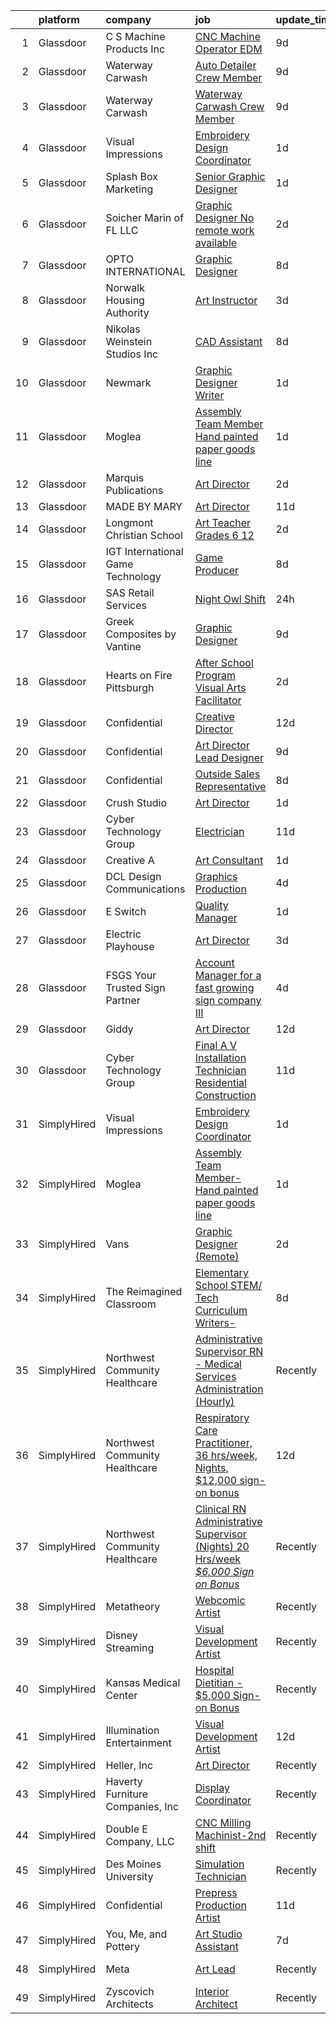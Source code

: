 

|    | platform    | company                           | job                                                                                                                                                                                                                                                                                                                                                                                                                                                                                                                                                                                                                                                                                                                                                                                                                                                                                                                                                                             | update_time   | location              |
|---:|:------------|:----------------------------------|:--------------------------------------------------------------------------------------------------------------------------------------------------------------------------------------------------------------------------------------------------------------------------------------------------------------------------------------------------------------------------------------------------------------------------------------------------------------------------------------------------------------------------------------------------------------------------------------------------------------------------------------------------------------------------------------------------------------------------------------------------------------------------------------------------------------------------------------------------------------------------------------------------------------------------------------------------------------------------------|:--------------|:----------------------|
|  1 | Glassdoor   | C   S Machine Products Inc        | [CNC Machine Operator  EDM ](https://www.glassdoor.com/partner/jobListing.htm?pos=123&ao=1110586&s=58&guid=000001832b58be10a48e502925b47aa9&src=GD_JOB_AD&t=SR&vt=w&ea=1&cs=1_b27df7e3&cb=1662879580107&jobListingId=1008110192645&cpc=EE7F0D06914A6BE7&jrtk=3-0-1gcllhfhhklu9801-1gcllhfi0har4800-1d97fb5aa55e5cd1--6NYlbfkN0AYQCUbatXbiz87QBb4IeQxt0ZfzY1fLxbG4pXNvbm8uPd2KAdcRwLMtQDQdlHjnOWSGkfpfgo7eHK5TgnnKBDsqiZMAqRjOjLQvDofeIeoD3py2vmx12j6b78OKILTWp3RF4j7vweXnk350_W5zjIjveNnylZjvm1tFbhsERImPVM7qqoynqMafHSTPxxumt7jddj_7Ueta5ylcEpcf3MpNJ5EHhj8SkYPaMljkC_iAg2ML-cJhb7vb2VnW4i6rSzyecUH9eJA0FoBIS2NI-JwuKpyrK2iDP4umd0LXd-UzTbmEZyKadV2LHJQ9PgLEtpvr_jHJBc5C6XlRHFoo5qWe732Odhu8TSrY6IihRz8_VL3QIgbD5qGH2d-29QlarHW4UAIHaELUq0967mKkBLy4CCKFXW_QWfEKniIxOtlK80k0ERxBNwOfPtqeUuMmhs1PDWtol7o9wIqH-poWgKIRJCIQNn3ydKHKkju9aMm6oHzTyO3HMouU2L2wFmtHezM8xa9VfmwJ_ZXTYHek-EJ)                                                                                           | 9d            | Niles, MI             |
|  2 | Glassdoor   | Waterway Carwash                  | [Auto Detailer   Crew Member](https://www.glassdoor.com/partner/jobListing.htm?pos=106&ao=1110586&s=58&guid=000001832b58be10a48e502925b47aa9&src=GD_JOB_AD&t=SR&vt=w&cs=1_f01a807a&cb=1662879580105&jobListingId=1008111324289&cpc=197C68CF74E76BD0&jrtk=3-0-1gcllhfhhklu9801-1gcllhfi0har4800-b53194dd2a9f9d7d--6NYlbfkN0D8O-H_wUvDZzcT664clKWU_YBfYT-A9tKBwOCfBRnV_3IB4pmV_PZZ7DDKHJuZOOsa0MEhYfkhQUmgE_Rik60_EwTF5lhj2rugw9LnGcBvwAX2ou2_SrdQwuhyLmNpAx9DsxJxfmtAC1YmyvPmNE78vpxgCiLyyFi-vIlW-hkOg1naCtOblrobsHzhK5sF6vxiy5hZGI6RLV3-1Xiq2P9cAY3CVxZvcZ1GY0EcKiTyVcAOmFVKJW7JIZwd7_9TkMumWZGlFF-kk4SzV2NObFa3Km9PESnTa_AnbC_crkTFukNXuyREPsLrMTRkqGfcHWei4XcnK4vppFkqUcBOT5v1ZZo-z0tlVnqRi3I7w-a920ex4w3XHdvR4d1NDCFKe1jkHlEgkX1QmPiWbwyW4BVBN8Ou3kxLdccosK_PTXyMfkjxmypLVLk8Dap26mtZithQlU6tMfl23DC5xmCSIX5J)                                                                                                                                                               | 9d            | Vernon Hills, IL      |
|  3 | Glassdoor   | Waterway Carwash                  | [Waterway Carwash Crew Member](https://www.glassdoor.com/partner/jobListing.htm?pos=116&ao=1110586&s=58&guid=000001832b58be10a48e502925b47aa9&src=GD_JOB_AD&t=SR&vt=w&cs=1_517fa4c2&cb=1662879580107&jobListingId=1008111301684&cpc=8E078B77C4668316&jrtk=3-0-1gcllhfhhklu9801-1gcllhfi0har4800-fad992a4f3131cf3--6NYlbfkN0D8O-H_wUvDZzcT664clKWU_YBfYT-A9tKBwOCfBRnV_3IB4pmV_PZZM8d2MQoYG3KRWshrHtR7b2dEOvNiLABCmqzeUO-JpOTjLj0XcbZdGp3BUvA0MWyqo_Ws3iJrca-gKxMo6t0RmL2YGaljUyZRznrkXAJ2zR8GfvEHaLFUS-C6Z7Q3ik5jkkKq_tJTbCp0yjZDSfOLd4O1-odn2Svvb6Wfiqh99pXZqTSeSZrD-4qu_4xw4_n-lL9kwVbgQjPBUGK0ths-zhycc3y35mdW4ADi4Nw2w4EUR9yESzy80UGpYZe5_7rifXhUCocyKTnfC0r9p-__2oiVdcipV1n9WUdaeOeb8p677ANkL0lduhVxgJFZXdcye0t96H52GhBgCAbbMPyH6NJG-LU4oRM_xGflDXR0TEhG_fqMVLeRKOLA1gVPNU0P50y6pdcrqCU2GHTy7sWiwYPpSVJ19tHL)                                                                                                                                                              | 9d            | Skokie, IL            |
|  4 | Glassdoor   | Visual Impressions                | [Embroidery Design Coordinator](https://www.glassdoor.com/partner/jobListing.htm?pos=119&ao=1110586&s=58&guid=000001832b58be10a48e502925b47aa9&src=GD_JOB_AD&t=SR&vt=w&ea=1&cs=1_dbb0b913&cb=1662879580107&jobListingId=1008128775958&cpc=149B3D5996025BBA&jrtk=3-0-1gcllhfhhklu9801-1gcllhfi0har4800-37d464af13d0ca1d--6NYlbfkN0CF634O-KVhToyPCYm24OoJfHlWCs0MWV6RwLN24CYWrvJVGjVx_pgzZNGjzxYxpztqisuUuzeyIRYSX6Mk9LAtGQSpexg6snA03U0SUKRbVcpr5NZ2yIxIPve8TyJMrywVaExlLCrCx6rY4MGqex511f2FLqD1RjY6ifMSfH29plDId752WIu0jnj5anPCpWU_ngraAJkrDbTCDqDZ4Anip3YTB4WCF9K1WNEoJyGXk3ziwrbpXUvhaskDiD6fi9Hs95YroWaAjeQQN6FzmnfLCQyMGK2FIj3ysjBTq8qSi9qBRIC6Hm9JSeSKls0u82WS22jNUd1Xkkg_AZzlTry58R3A6DmrYVVcJISlsd1GPLrjqilqdIBw2LYhISWvtH_eQxEXqmvDCiAmADVdl4-XDRt0ijEedm_JB52400zGpy05mbyXgOo4zgZkBRLBHOCusR6gT_KkS6bupwIK88hZDyqUD_exehHKkO6RbY2OcQuwvuBjLlOd2S6avOAYskE%3D)                                                                                                          | 1d            | Remote                |
|  5 | Glassdoor   | Splash Box Marketing              | [Senior Graphic Designer](https://www.glassdoor.com/partner/jobListing.htm?pos=129&ao=1110586&s=58&guid=000001832b58be10a48e502925b47aa9&src=GD_JOB_AD&t=SR&vt=w&ea=1&cs=1_b8875599&cb=1662879580107&jobListingId=1008129965081&cpc=BBBD384EA192911E&jrtk=3-0-1gcllhfhhklu9801-1gcllhfi0har4800-148fee116d26918f--6NYlbfkN0C2ruSLbldHgJRxGqX58M4ekFWuaOJ1Xy3nZgzYPyc2K37hwv1yneRTfZ_805jj4cP4nCFhM7IQ4TFdfnPKTKlp7JPFF7rzq49Moi2duz31Ya6Et8ydOKfPnxOyF8PNXqN1s_wefSsdjyFTlmY4FO8o7axqOQ3SgVFWkyCyXWrstkcIRV6Gc0OgbdBaAz5u5TX51gc7Dni978dSdmZrd92COiKwnKkUQWcuJ8rVZfTI64hlJDZ_7FxvPVjNNZ-QhtG3HRwhV2FGxqwQ2YIsweoExKFN6M3lW2v1f3M9AULdT66XLfb-Z_dDogNOi1xLov3IETO8z3z-FYhr0f6sp-rvP4FnP9e6_ZOnAoJCWk6hi8NuyKZmEtq5eS7VMm3Ax_6VhzdLxRvLvplaQhWPg3JAEbjLW6tIITcmwZe8zWCttXIjdm0bHAiVgZjKI40Zh_s9dkZLnYBhWpuAeuFIQMiH-_K71IpBZ5QIUEe2QB-I98sxkQVIuGCbMtQ8FGeZxEQZKvsSWQ8xjQ%3D%3D)                                                                                                  | 1d            | Hendersonville, TN    |
|  6 | Glassdoor   | Soicher Marin of FL  LLC          | [Graphic Designer  No remote work available ](https://www.glassdoor.com/partner/jobListing.htm?pos=115&ao=1110586&s=58&guid=000001832b58be10a48e502925b47aa9&src=GD_JOB_AD&t=SR&vt=w&ea=1&cs=1_9b055f03&cb=1662879580107&jobListingId=1008126322166&cpc=88FE657033F128A5&jrtk=3-0-1gcllhfhhklu9801-1gcllhfi0har4800-7d93c4ac8376238b--6NYlbfkN0CQJhSYVfaOjZRjFidUvE2uspgRp7J9njsXAxidIJ3FLCiC_XJCfJj8nmg9I03AYgbM7miGO384ULMLZX4I4CpJk_rjvI32yJAVkJ1fbcog5pKn5lSQ7OFnOYyCVdrLDPOK6dwj10IYK3zm6TWh2QRkwJXxVbI--RMXKTfLN-1s1PgO3SeMuP9LDP3UdOde9ZzpkTnqUb39vQqYpMoRFidYMM76IygtxKskdKUy0xqvxD6EBtXB4Z2-PYOvQXDp7WMe3T3lj7bXEu2bxENYPC7vDb3D-I40VoFfj3y4uKoZJav2x8rcqjeMt__lFSLCPTpu9QSh9BevkRCnK6qlPqe2Js5uVEwZKYu8XoX1FSdiR3m3W6mUvZsefSvaw3EHaqntZ6-pr45IaKtPcQFBBcc05UWSHDPvYfpY4iNyBLXVmMP2ok-m-_7r0S5XMTHoZOptGSOcQrQsTQZrCNhyAyxvUyZTJ0PGHOTddgDn1bkYnUdcyAdxx84C56bNPO2mHNn9wHVtlMKwxA%3D%3D)                                                                              | 2d            | Bradenton, FL         |
|  7 | Glassdoor   | OPTO INTERNATIONAL                | [Graphic Designer](https://www.glassdoor.com/partner/jobListing.htm?pos=102&ao=1110586&s=58&guid=000001832b58be10a48e502925b47aa9&src=GD_JOB_AD&t=SR&vt=w&ea=1&cs=1_3757b6c7&cb=1662879580104&jobListingId=1008114454416&cpc=AD6D47FFA8B547F8&jrtk=3-0-1gcllhfhhklu9801-1gcllhfi0har4800-7d099d590a8d0cae--6NYlbfkN0DTXEPot8bQs6vL-0KsHuyeBXsp9NRYqLssF11gmcxF1FPK71qYPn8Ryec7son9nZXBacyyZR0tUu-RhjyEujjTIlOdn9t9vujwS_Y5rLSSOgo3_jNg51t1MNtzthP8DlMtE80ugs9pi5sM0RBlEdWkhWUgV3TNpODv46ZNwrD5PXct1jAeBhojOG2TsXTjK7ZOC_sr86yg5qzNZYO9-4s7VC4RdIfHG7qETsYOzCWxPycE_bllLRV-qyx1imO2mPc5xZ1XFBOzj5KcHRG9GYG7R5_k3IWWMkl152hQM2eOeFdSY-ha9J4k62CO67swh0Ch-kgVUNTwSoMiUlEfKI6oVQ4wLYdJApQn3-HNFFWXHfP3fKkp_rOiPpwS9hJjComk8GKRjAlOrdVr6RW9UI7Uqmfk5TNg62EtsvtcTJoFKwy1KybY00vBTZvxEcRYPmjw_yat0oy6C6SNoirKwNZA8bGOKSqJzbqrbvTJCNoRDsJMtk7xGmtT5rhweV5VJFE%3D)                                                                                                                       | 8d            | Wood Dale, IL         |
|  8 | Glassdoor   | Norwalk Housing Authority         | [Art Instructor](https://www.glassdoor.com/partner/jobListing.htm?pos=110&ao=1110586&s=58&guid=000001832b58be10a48e502925b47aa9&src=GD_JOB_AD&t=SR&vt=w&ea=1&cs=1_5c905f50&cb=1662879580106&jobListingId=1008123571336&cpc=B05B6D422C45E27E&jrtk=3-0-1gcllhfhhklu9801-1gcllhfi0har4800-bf1eff3c813e593e--6NYlbfkN0AtxQrKbMmA_OXVQg4737mca-WigVK8ibzHaNCpaTuKvOkYQ4qwq-9E-SsozA0vJHM0PbmT4mo1UJ7slnEoUKMhbQ_YamfYBNIVbkzldabiNzZfQgPQZvlreINTNGDCCx7Cmkx3AIHdIA5f_BHTIFp4nPE7G9Tb6HDqIZv2FYnHcf8xuppaGpVW1t64v0nJu7aq8AinJviEa8CDcP3XwugUv8bMo3M774iYFRz9jpsGkFfQ7-csEBUabC3pSiz4XhVf8KrJrUP5v4HOEWqOtLpvkHErTqeBQkpA8CAKSewSgR016FAuVDw8BwUy28u0Z948A4doqP0S7LKDt1vA4xp8s-COTLs_AofrrFckocdQUJveoLZJCdLm6_2R7vitZVwuE3hv8MZXCmak2P9SSkLlEoJqLHFRvAwjvsRie_465EZXuSZFHFumaG9fcCZKlfZP8NzB3Km-36AIKFpFc-ogTwww7Z82e9FFM_NMR0y5TBDgpIc9zDtuv1vcetQVnSA%3D)                                                                                                                         | 3d            | Norwalk, CT           |
|  9 | Glassdoor   | Nikolas Weinstein Studios  Inc    | [CAD Assistant](https://www.glassdoor.com/partner/jobListing.htm?pos=108&ao=1110586&s=58&guid=000001832b58be10a48e502925b47aa9&src=GD_JOB_AD&t=SR&vt=w&ea=1&cs=1_32d25825&cb=1662879580106&jobListingId=1008114506738&cpc=D01F56F24F237C35&jrtk=3-0-1gcllhfhhklu9801-1gcllhfi0har4800-13b980541a5f190c--6NYlbfkN0CB1tmP7rfbaHtYFmPjg1Xv8BJr6DUbyz0HQmM4H563AurHCftAr469CnriIX9i-Sr50I0lXl3OfRIntL30uyPWWs74tSz2AFMHnF6QkhJc0feNUC-bVP5_RlWV-GSulLUP4wsTzaZ-jgiZ4zf-9n7CttsK0_FX2Tn06oLYxiG2ejn9QnVNypufp_PhWgeAmkVkVp2KDfPj5OPLVHyCMxprT90ptmRMKHynuYlEYfp-HhlVA_EbNcD5-StvMt8VjVBPOeJI5sPZVtj14z9SZo5YHLjrG7bsRll-9aZ_sgGUL48nDO8bEaAIqL39h1ZmZ-S8qpR2mHS-CmMy99AAjPXI1AGcmVzvJujQrcMUfusLQnBe1SdQQ7DHGVXzXfpYIc2H9fFHMl2PiksEgENELqyBekyRqhZ9cAxsvX_uXKVokmgpToyxI5rc6xHFq5mbH_XbemWDd6WVuffw162g7bKxNrNY2XXcsZiJzY5Is9aWccy-_Gg_MQa8)                                                                                                                                        | 8d            | Long Island City, NY  |
| 10 | Glassdoor   | Newmark                           | [Graphic Designer   Writer](https://www.glassdoor.com/partner/jobListing.htm?pos=126&ao=1110586&s=58&guid=000001832b58be10a48e502925b47aa9&src=GD_JOB_AD&t=SR&vt=w&ea=1&cs=1_f18932be&cb=1662879580107&jobListingId=1008129855040&cpc=14D5209370AEC984&jrtk=3-0-1gcllhfhhklu9801-1gcllhfi0har4800-18db290412a076fb--6NYlbfkN0CD0TjVoWRiy1GhkEQNsUdv3_8Vzuynr5Zlm-4Rvq6GerCIAuv9lkLK7rFFobwXjE8v12kGzL5fBLde4BoqE6CMc-jUdOaBFHRDYv6los6Qsi_H5_FC1AcEFWsirmb3kJKVMBmyuXPMAzeAzoM4QLSDNRQf6U3Sn3zZbdRygBB8dNuKiNCt2CV3nkLEUcCe6KXHf5uy0g7GDLWQt3_zrRw-XKa_oQkFDdiiGDTY08KcQdIiKiMrVKLKGzYE8YSjciqUQYX8vWvGQqVlHuCbbX8K6nq79JdVJTw6RkE9bQR2ZPg9RjRZgqZ92i4yrTf5I1MfTaK3HpsHQLytoiUrpobBdcBceMj1RBltmVEreadRsucVCdzbZObO7bmHo1T3_KClaeXlyRehHq2uYPVC0gOdNK7CdQjvDyfpbG6yDdklqtHMxncnhJrRyk_c3SM9A6k-dlzOE283UVXeghmMNpVz2DV-EdCc78BqsbSTMbIZyxbYrAjes2_s4SRY1imXOu4t5JcROWyUotzV1Wk03Qjs)                                                                                            | 1d            | Irvine, CA            |
| 11 | Glassdoor   | Moglea                            | [Assembly Team Member  Hand painted paper goods line](https://www.glassdoor.com/partner/jobListing.htm?pos=114&ao=1110586&s=58&guid=000001832b58be10a48e502925b47aa9&src=GD_JOB_AD&t=SR&vt=w&ea=1&cs=1_786952ac&cb=1662879580107&jobListingId=1008129956953&cpc=AED165184C5D3F86&jrtk=3-0-1gcllhfhhklu9801-1gcllhfi0har4800-51679c3aa7bcbc76--6NYlbfkN0C2ruSLbldHgJRxGqX58M4ekFWuaOJ1Xy3nZgzYPyc2K37hwv1yneRT8X7Ks2zV36ifn8Qq3sEN-tjQhwWuS-w1PKEBEXWa1XiV9aTyXswPGbFOrXuTDn530Or6sQks83H8KMUhu6aykrTEORG_rYubmrmquHO0QTfxy3WyDUkHqGsgqHxsJTygrEP4Gov4dEsjpP0_sXJW5XRSPOuRhpyVXllTLzzMfnkFzYvuIDkND6ENJlo4uYSm6A4rLl_2RMu77qO_HMVGdhKBJUUowMUNobmuga43Em_InXtBRptmS3-sl6vteFlembHwiA902m4eD9_ygqi1LZu8elzO1zryJViig7lnkl8dHQ8iTC8R_Gognh30KqDCHmYKqFu_HXgJ1D73Oml9iMmDZrIYk0vzKV2vE-7ysdJ2WxSOi47_6JMySDyofyrz1NKY3BxZfOOnFaaUpDdxs-Vr6xRopStY_G6c8fpxZ1wRNCLU-uqvrIrd59-QzgSXEmda5_by14Gfaoe3U-F5XYysT4ri7wANaWZTCGjMsfdc5UnqUgeXQA%3D%3D)                                      | 1d            | Des Moines, IA        |
| 12 | Glassdoor   | Marquis Publications              | [Art Director](https://www.glassdoor.com/partner/jobListing.htm?pos=122&ao=1110586&s=58&guid=000001832b58be10a48e502925b47aa9&src=GD_JOB_AD&t=SR&vt=w&ea=1&cs=1_cda31786&cb=1662879580107&jobListingId=1008126346549&cpc=3DB599BF2F4828F0&jrtk=3-0-1gcllhfhhklu9801-1gcllhfi0har4800-010bd8ec3551b204--6NYlbfkN0ARohNyrLPJsJ9fVtWfcws2zET3vangO4r7k8asiRxpa4UPFQT7jnlkF16Wd15dlYMKsJs1RBnS_2fV4DMRGKKh20tELNoFeZa1po28QbtHxoZmzL9Hfc1auHt2oLeglfxyZYWagPj4T7Vp8Fbt71wPOIADdzFpWjKCBm2djpD6c0rVU0KrWqJ7TA6OImXi83YtilQ_Kbb4nYFNHv96hRM85EcUieZuPSlwRnOoF6FxhN8zdkxPY0T2GLK-fl4aetMGNH3mz2jOUO-_8IJoaDKoc-eOED-bpyMESsmFRF8uMLRFRQwrH7jYlUYQAAQczMaDWZsfXV75oGBeAm3SBxeJRPohBnd-t4D8dZUeSdou3sZGpar0uLH27c2TtQNo5h3gO1VAaxo0PbWLOqfky_c2dJsPz8z1a7vSjVawcG4wyTfauGeKYF59AfsSFwWHpucmBZcXnoSM8Sy6979jiEhFjetPUwP0TzPnhlcpI2hm6Y8IqVGyK8_ZM3hAdbmwK0s%3D)                                                                                                                           | 2d            | Remote                |
| 13 | Glassdoor   | MADE BY MARY                      | [Art Director](https://www.glassdoor.com/partner/jobListing.htm?pos=120&ao=1110586&s=58&guid=000001832b58be10a48e502925b47aa9&src=GD_JOB_AD&t=SR&vt=w&ea=1&cs=1_54042184&cb=1662879580107&jobListingId=1008104310640&cpc=2187E14FC6F1B769&jrtk=3-0-1gcllhfhhklu9801-1gcllhfi0har4800-2ff0afbdf6e0ad46--6NYlbfkN0BKgzQyzTF1Q9mOsR1amaS-juVGLjHt5Cdom-gEF9y-xf5pWHmxrPs5XrwJUSQKDWbBIMeSXuDjFdRYWNWwh_PSDMiUpY9qw_F78WbsyO3pmnASYwxrfhcShctZN_HSrtcLhji7JCS00gk4AQt5QqK31lOIvWEgHkUYwEDy9DYkG4TW3EoPVQgUUeGc_oUTlkCt_2zFeDMIdX695Hn648Z5mRW0bjXfrxYfXXqDxRxBMp1PZslO5HG0yvBMo3yRD1wtbrLLwb9fgY_VrGI9K5f4_x0y1HU_wQb3V3nX0QBIVFZg4Za6g8_EhjZCY2lyqUycE-PZsCyrzHS-Hpz0coUJNt4eU9gsCp19GhizF-io3t1S1BKHGy0iET3ndvfZHkRqlwFdE0HaJgMLYHWrSaO_p4IE7E0dP_TsJMwV401In0KtFMxkT5FzHzL_OVK8ULMTD3NSSBBf8sInTgjus5C_GbaXMNyMcSYQLYX7i5aSaVCyTpCgdRAYqY4pXaANqWI%3D)                                                                                                                           | 11d           | Bluffdale, UT         |
| 14 | Glassdoor   | Longmont Christian School         | [Art Teacher   Grades 6 12](https://www.glassdoor.com/partner/jobListing.htm?pos=112&ao=1110586&s=58&guid=000001832b58be10a48e502925b47aa9&src=GD_JOB_AD&t=SR&vt=w&ea=1&cs=1_19cc000f&cb=1662879580106&jobListingId=1008126643931&cpc=39EF89E0C6A5CFA2&jrtk=3-0-1gcllhfhhklu9801-1gcllhfi0har4800-8429458d0d52c621--6NYlbfkN0D_KRozbKJx95I3LRYgbj09bqBDFeyQG4s8tCOB31p2DI6NbTkj4FXypYBexxwjIoXLShSEpughgC8W1c_6r17U2IkvK0fShGCJkkiP9ko1CQNsNAUHBxX2n5c-jMpAB8Ovx-uTwz6Yo5nbeY4kRQo5w-GyuebxLgi_uPiMmacmgUHRhoEMmmxTX0PFSy1TVY3SIm7Ve1axLkhkJwj99ADrQgNqphJhGuxAds99Tcezudmtt026rre7z96_cBJ5WGgOK_yd8ZTWiEL9E1Rnn30cXFdz03oUq4sahqI8zd3USrmlbST-7h2w6gmDS_H4fdVn-iZgdaBx0ZQdmrhZk1hobIaYdNox_tnha6y5Sb-2cCzkUMN-Fjd0z-0iFcFljP6nnYSeRQGB5xi-ux9wlRwOdbnbyHBiZK-ZLUUa9mXj8-2fwX93bnNi1XHTWVuzcxJyog4QSnGxA5HJPkHdXqsYAHY4twp5s60qUF53FBbFMvSli3yClbRTsZ19hMFN_9xwTnRZ8BIaow%3D%3D)                                                                                                | 2d            | Longmont, CO          |
| 15 | Glassdoor   | IGT International Game Technology | [Game Producer](https://www.glassdoor.com/partner/jobListing.htm?pos=107&ao=1110586&s=58&guid=000001832b58be10a48e502925b47aa9&src=GD_JOB_AD&t=SR&vt=w&ea=1&cs=1_c0b95d9d&cb=1662879580105&jobListingId=1008114022485&cpc=2C031D2D3FF29DE7&jrtk=3-0-1gcllhfhhklu9801-1gcllhfi0har4800-dbc725f543659e55--6NYlbfkN0C3FGiAGKMufg06vyvXEyGw-21Rz5inohOPof25eO8swqx0M6X2Ipw9zC8uDpPZ_mFVzOWUVnTGuQIr5njB_nbsaHNIIhdfljZkHYfxv1V4V3KCKdhMrt3L8easWtOgXuzXfa-_K48qbbpanoFsuacA9tZ3QsEDOW-3vcVnglJnTytyKalPJMMTY1bMGk-Vv56LQxg_gt6PSxbvrkBTtFngYQgdU3Leq1oCvWaOcDFW9-pyh1ceVws-7iED7ag2HnRH_Np7p5PcbWUxxAuOOZXwqgQ7UW4Wdsu00RBqNU527vTv7IKXJKQbeWya0pKk5bGRM1j3Hmr44yc6f8L2iZR7SBEZT-h2UTU-NDW6I6Ri7kKpUQkBRZejZ4k1W1ujLA7hVqrWVhMRs2qPTbGk9NyR3XaIZ5R3_9eyP6HUCYOcfhmw9C-PrV3u1RDpGAAWSO719-VMEE2jwTbqf1ChZtYtjwbs5VtNHPZDHDm-RkAegwRo52kxV_82sUg7HS4ENSE%3D)                                                                                                                          | 8d            | Nevada                |
| 16 | Glassdoor   | SAS Retail Services               | [     Night Owl Shift     ](https://www.glassdoor.com/partner/jobListing.htm?pos=125&ao=1110586&s=58&guid=000001832b58be10a48e502925b47aa9&src=GD_JOB_AD&t=SR&vt=w&cs=1_24abf52d&cb=1662879580107&jobListingId=1008130937352&cpc=ACAF1607C5C1E404&jrtk=3-0-1gcllhfhhklu9801-1gcllhfi0har4800-9d44487ac587b8e8--6NYlbfkN0CQzBVlL-_S2-4_8H9JZKVxYwIQBEeV1NOJ5l8B7VNgi2FX17Pq58iQJ-gSU6sizAZeXYbAYECdY1OA2oH1crZvfd9auskYuvb5lzFggEed7nLFOipFI--ii55fDWwG1mEas4SgON1KDV5AFopxjTZP6mKXT9IRnYAlR9LhB8XGzf93SsQVoR_HQFpSAbGfGU6QFaxTgeACQgeJveQJivg6920H1STFiHva77FSwGXCxLCzY6g-QzzxVURbnnc1I1ElYgo2YOqUFm8cQ60qTRv-mMiOyH7HGaIKe8tkLkAFo5w3C51YYmI1UK9g7PTDAGRuBNRVXsY5REN1GxAj8C2qiz9ZDRPklUYDvygmPlHdS5dHmskaTB9rR_QHfCE8pE-z3Bo-r5j_iFHxDi05P0m7elFxn1Wh7lIqNFiLy8xMBUi9f0KNbzg3Vbx2vciLVRSjGbB48DEhjLtj6MvBW_TBJlTdRK-tiZVAkbavTRWz0NBkTnV8lJhnMTtrL5RI64MNII8huJ_osAmn1uHBIzUQDQ7c6-L1ZcUSUyWHPEAAEJ5Zsmh04oquXn59TxL_RfqXfb5hEp0yiWnOBgfgkC_2CvrcumINnJaknlRHVgSAp0yVgZOwz9vp) | 24h           | Bothell, WA           |
| 17 | Glassdoor   | Greek Composites by Vantine       | [Graphic Designer](https://www.glassdoor.com/partner/jobListing.htm?pos=130&ao=1110586&s=58&guid=000001832b58be10a48e502925b47aa9&src=GD_JOB_AD&t=SR&vt=w&ea=1&cs=1_4cb1efcb&cb=1662879580108&jobListingId=1008111343275&cpc=A356F292FF34F670&jrtk=3-0-1gcllhfhhklu9801-1gcllhfi0har4800-52c68aa1ebe85cc4--6NYlbfkN0Ae1E2YcO1eIW-T5lppkTVw0-uJ5qEllKUqAd8eupGGNbE7z_t8Pr9CZmdAn7wM5Bt-Hme9uhmnx7rNmTeWfITTwJnwLYkSD3IGt7vG5JRuryYbIcRkEptuXKks8VRWh8Z1TnBAGj2_PtrY0OSt_r23yxBVxSTTxdCoD5O8wiJKMwO7A3jFm41Qva2oD3d8qzr0UxG2Ev4QXgVNLh9l61BmBadnE2CCNKQRlROeOK26ZIpCoOW2-zJGezeo14fn3yU5dIdRcQyoPZBH6HIiZBOj8bO3viZbOG5lrtciiXwvN8OyEAnbE3uS6LgMGsj1wugun9qGDl21RDO0PIKcZakd4joPd4kUTFuqyUpsrKAmgWupaF19VjZnZ42Vk9jh7YQFr3nhRQeaR2Sxk3AAHbnon7v0bwmuBBzipGPE25RcvuNjOZC97O0Z0TzW7UBTNflKBUe6ZhOD11vjtnri6iB4FPm3Z07BhNVraW7APJ6L39PFjhnC6VNvpzgyvUQ2b5SMlpmQCpQ4Tg%3D%3D)                                                                                                         | 9d            | Hamilton, NY          |
| 18 | Glassdoor   | Hearts on Fire Pittsburgh         | [After School Program   Visual Arts Facilitator](https://www.glassdoor.com/partner/jobListing.htm?pos=118&ao=1110586&s=58&guid=000001832b58be10a48e502925b47aa9&src=GD_JOB_AD&t=SR&vt=w&ea=1&cs=1_5d161a99&cb=1662879580107&jobListingId=1008126801846&cpc=55FC80EBF760BBE8&jrtk=3-0-1gcllhfhhklu9801-1gcllhfi0har4800-80a61a51117af44e--6NYlbfkN0AtR68e5gWpPxoovZgA7Udo-dcymoK0NpHFMpIgh7LYzy-NvFBPTC5prxJjkaLgB5Y3UVKVPvbQmnaAZ8nbrKHMcyyLzqX2YblbyIUsBa4rw32SYw6rJTXy-wI9xDGEf61BMrLhp5fVIV7AmAQ1N5kC1sjJxoUDBslA8ILr7PwkfchL3ON0YYxzmc9qI9GyPi-DeAL_UynWBHb-m6d3xUH1IIEsLkkTbJYqLXmhcH2h0i3uRaXLB4dj8WeXzsXeDoCwcPr0jshOM4IWLw77AdBhNPm0YvtLcjF04X8E21-w06FaHYwGmyUkEqvXdd0XCzATLI_ldKl9l9NK7mRmf0umv9f1iXGMEjqlPi-jJ1RsWaJeWb40lVdBgp81qU43b2456tjEpv-hM4ejjPayMNyAYyQ9lByq-LxEcTyHB747y7MjVMW_AC1oBF-voID8nZSrzy8829xceAoGvJktvD0jOQOpHMHUzZuoCWIw-N5BVYLpFIQN-fQbmGuHYOL2F2qPF_2hxPBgqQ%3D%3D)                                                                           | 2d            | Pittsburgh, PA        |
| 19 | Glassdoor   | Confidential                      | [Creative Director](https://www.glassdoor.com/partner/jobListing.htm?pos=105&ao=1110586&s=58&guid=000001832b58be10a48e502925b47aa9&src=GD_JOB_AD&t=SR&vt=w&ea=1&cs=1_ffa461df&cb=1662879580105&jobListingId=1008101520530&cpc=6E56E77887FF9985&jrtk=3-0-1gcllhfhhklu9801-1gcllhfi0har4800-dd37c1318cd66713--6NYlbfkN0CkXYoVCCVwHYLl-S58tQVyejhh-fx9tCGO3woL4WciAa2m1peWicgOe36fnhmaKctxEH3zeqHK-p1tFQ00PM-V5wN7f19jjbr87FOONnkDjZNgcsZzHVS0acUTfkm983CVWU3fiUdlcb5-CNy5v4EUcR3y96d0RgRSJn8XWSbuEkF5V2HHwb2Aaa51KujYKrk5uqZR9JnGaSrVTbW3yKVGuuBLp-5NNXHS_6M1n--idsaErCdywJZPOm-_d_8hI2Ko9KGcSjR-sKfPWYC-ksbk-zMftHqZxr7bDm2in4bHVzaBBn2GXdJ3TMh8Sv8j4XV03XUDKyu8nNPIZpICaO6nqrzxa_kZfu_-9R1BNvCFI05FALQE5H1QYDd7Uvguv7VvuVedBDmVhMATA5gCcCt2FHBiOse110KuXKmePkP3t8tioLrGFUpE2qCqJMXPUJQ8UpLZByHM_hKInSaODb-w5bNCVapNybxkmCeVdbuDpsa3MvSuyqzanohGHcFh06Q%3D)                                                                                                                      | 12d           | Stuart, FL            |
| 20 | Glassdoor   | Confidential                      | [Art Director Lead Designer](https://www.glassdoor.com/partner/jobListing.htm?pos=124&ao=1110586&s=58&guid=000001832b58be10a48e502925b47aa9&src=GD_JOB_AD&t=SR&vt=w&ea=1&cs=1_d3a17111&cb=1662879580107&jobListingId=1008111665981&cpc=C49818E30565E1C5&jrtk=3-0-1gcllhfhhklu9801-1gcllhfi0har4800-3b7aed92d4a027ac--6NYlbfkN0CjhDldtMXyUZm2jzDgqF3nOThCGQubF3kg8DjsLwvIwxhFOBwlljhKQLvHdl0dvTPKjVS_URhGrVuu--cJnoRi5b4uq3kkMOG5Wm6rtYyY1tQxiQRVyeG00ZYPmy56fdk3l6nxyVjwCgFWLNl9ihCliyAUGJ-_dfwL8w_z3b2HX2T7BZOw_lRrtCp8Ff7IL3D9zbbD6oHLRq9boIJUEZUw8biBzUt8mrjlyHFQ-pQaf9kq51pOhMVHqC3OeBUgbKc0bM8oz5PaoVCXdotj9vLBETBLYqYAjBD-kw4rMHleFVyoirWYz7yljvFyW04X_h3ebWxAH18am_V1uO4Obq9QsSg8OLsSjXu21cMCu5MKZFAyWCbgSDj2xWm9PhE32f3a2cSwkRUBWJPx2txkqAsJOHhA9mktsJn_bNkvnRoyvLdK11Pszn83g7oDctDhMeZ_lOLFPq8MFviIPB-P9nj-KccdicRlmR8ESEGkTZyODtnFsxcR2MCEZ3fBmkVWm7aqtocfkZiCpg%3D%3D)                                                                                               | 9d            | Tacoma, WA            |
| 21 | Glassdoor   | Confidential                      | [Outside Sales Representative](https://www.glassdoor.com/partner/jobListing.htm?pos=109&ao=1110586&s=58&guid=000001832b58be10a48e502925b47aa9&src=GD_JOB_AD&t=SR&vt=w&ea=1&cs=1_ae810a1f&cb=1662879580106&jobListingId=1008114156224&cpc=BB41265FAA373850&jrtk=3-0-1gcllhfhhklu9801-1gcllhfi0har4800-ce7f4c87dc4fa107--6NYlbfkN0AXD3TyYgj_S_WawOUy_Pi_ZRllmGoAE45UQZ8ByfTZ_Ck2zW3wBBk7r1mmfuTP0y9WWywu63so10ci_h7TzB7zlH6a9a98DXO5f2VHPXGxCMOaudcllhzWCo4tOhDnzD3sb7S09404VryAuu6GKWD2siBVpAk98nm8Y6_Gt-86JWb7LViE-FSWh0TRGvHX9NH0BBfD_ZJWWbV6hI52ZgXDvHP8SWjQB6YbHfF_ngFAozx409VZJtfnFzjp4EKuh8RV9_IG3E1SzWssQIIsFXmFdmHUvxfJEf44LOqHXtZZ9lKeIeXZJ1JpRPTw45oyyWlr3k6PspTsxln4PYjPMo9-UkopJAdy3sI0pt7qpTTr82t9DF8BERtQao8fH3fYCNwYd5zXMWnzwHRY7xp_wZtPoS1-1cU6cnUb5WMPMMrGP5gyBseSKQ7euVSujdgQ76ZnsvrwBFdMaKrcEEYBQn5mxW-JyRzKSdDXsyW9oI4nCrsbB4ZCLkorJ-T1gX5QT618ymk1zMppvuQRfB-jtzke)                                                                                         | 8d            | Hudson, FL            |
| 22 | Glassdoor   | Crush Studio                      | [Art Director](https://www.glassdoor.com/partner/jobListing.htm?pos=128&ao=1110586&s=58&guid=000001832b58be10a48e502925b47aa9&src=GD_JOB_AD&t=SR&vt=w&ea=1&cs=1_6e08d936&cb=1662879580107&jobListingId=1008128836425&cpc=82B3195DA92CAF92&jrtk=3-0-1gcllhfhhklu9801-1gcllhfi0har4800-2dfef623d8ad50b7--6NYlbfkN0Cp_WSJKd_Pz82imZmURPbhd3kYBsiZi4lpMLOH6vOlLNePjbPm4MR7yXVYXFsZzDMlsMFS4hCXDSYFg10FIPQembCEungUVnqD_ghi3NErM1I0H85U5bjUgawII3okuA5u_vhN3TrzJv07gvST84RoYAQny3vXsbah-ncU0QXdtiwWJI9WnVeppVk6lL3EMvi4iugg7PgUmWMtjPO9usAit8nqmkMVmU_2iZyslhEBSaANFPIkGdx69Py3fSMtUvAjAdj05p6-4IbsjBmMGuYaRfiikePDt79mSMdPoKdsxBeoCk_YzdB6srt3AU7OJgxvL6bWNhihgk2Hnf0oNG4G6fLMNnYGm6WWRBNk5Gj9uRmuRW9rMP6rO0Sf5AhmhQizD_IBcj9Cd8c6fozAQe3rkGlQRM-vW4yIYBXExQHZu-fjHw6s6gpYYGxyle9f2gkPwlIPJr8beMLSbDLLfGU-0-DEt_BXZMGHk_oKT15FeE-PpJYi6hoVxzwpw6cLUDs%3D)                                                                                                                           | 1d            | Denver, CO            |
| 23 | Glassdoor   | Cyber Technology Group            | [Electrician](https://www.glassdoor.com/partner/jobListing.htm?pos=103&ao=1110586&s=58&guid=000001832b58be10a48e502925b47aa9&src=GD_JOB_AD&t=SR&vt=w&ea=1&cs=1_89711673&cb=1662879580104&jobListingId=1008103720264&cpc=A4C2537F8C660421&jrtk=3-0-1gcllhfhhklu9801-1gcllhfi0har4800-e0d502ffb867ba20--6NYlbfkN0DsBOlmEAMqZtav1V1WKZO3RUElpafjggtWvxyDQ3xFSqf_F-uFbbl6sMP3XmK1uhyGpe2A__jUbp79swfP5c9XthoCRzV3C8syVKbf-8s5FG5M2cOfjMUy2gBxY16bvoWDXYAC5HJ_rFYD-OmoRtsdzJOAFpITxXOaImGf_VGJ_JJbBf2KR7__vvUtpGktRXHyhPSjxRxV1dgxC7v6llVoxS4uNn-qQJUs-rC_0kFHYrRnmLY5wEvPf20xRqpS7SteSMeSkhFqG5wizwuWjgPTrMC3zENn9hr4fGeXL8gox0qx_j-3IyfU1WthcfsT3b49YE-CoOI-7F71DNBlm4DnNWiSOXVnzxmUP-j2-LqeRuPJTFKadurTdPkJlzFARDVF9hGu7CD__RH-GD_GRm7MJU6oVdzHegSZGtkNE-BxVNlrK08RiNWp07JC_oVXlp8GZlz1Yw6TLMgKEqt0mqIFQh0FFRtYB0lOK6uJ5l_k9EQ_rmqeWakTBEHecXtBeng%3D)                                                                                                                            | 11d           | Scottsdale, AZ        |
| 24 | Glassdoor   | Creative A                        | [Art Consultant](https://www.glassdoor.com/partner/jobListing.htm?pos=121&ao=1110586&s=58&guid=000001832b58be10a48e502925b47aa9&src=GD_JOB_AD&t=SR&vt=w&ea=1&cs=1_48095458&cb=1662879580107&jobListingId=1008129303303&cpc=AC285F3A3ECA6BB0&jrtk=3-0-1gcllhfhhklu9801-1gcllhfi0har4800-f103756cec037971--6NYlbfkN0A7FoE2KsXESSrESD43Zrwny8NMBK1mWHMKJtKxmnHfL-QhH731CeQU1Iql8VCbF6vJIEmIztSBfUNX_Snt3QuTOLaYdixTA9zoivsepNJcyXskAL8vvEPrGy42f2MQE8l5SZZEuJAFlanLHTCGIWmb7vMdA__hgKnJVKv74cHU3ruMsLzUHNfVaU5MCzbXWX6mK6bmyXMQ82DSXknjuVDF5npK7vqdaIuZ7XKGv0TR69ZeeLBWs9hmoN4yfdlvecoXAMkk-IAdZAGh2RIyaZaOP67p4VjEsmNrKj4vcyEcNmBY1wdC4GI4kR56ecRQD6JExyBNrtGN8Hzw0efFJQZxapLue0Qk8lnOvlH7n08vtLO6YLnDRcOhq-iQP5T0uktzSzkB6B4pXMWWYVWTs8fUkTltl_JP6xxi8CPil3kzSyYGR8hC_EvreVGXSPdZ_JgPOEpqT24ytNCmXbOEmhRJi45wveXtDCQ3XcNMi0Mkm-HyXNL6H4d8)                                                                                                                                       | 1d            | Remote                |
| 25 | Glassdoor   | DCL Design Communications         | [Graphics Production](https://www.glassdoor.com/partner/jobListing.htm?pos=117&ao=1110586&s=58&guid=000001832b58be10a48e502925b47aa9&src=GD_JOB_AD&t=SR&vt=w&ea=1&cs=1_480e1a73&cb=1662879580107&jobListingId=1008120560856&cpc=CA43532650C61C38&jrtk=3-0-1gcllhfhhklu9801-1gcllhfi0har4800-c5f30b4b96a1d894--6NYlbfkN0DTJfiCX-wsekYgE-joqft5JvAR6Ld_irvu6I3b77_Um58aBmTSgnEQ4lgG2__U3ntQdNRUke6JacwkOCdAZY9YrR0V714vctJapQSJq9Brv6oQT5G7Hx4XN5RR2k85VpuqutW0aOlxhJ58kqZpBLv1zx3mwjNKdlZVGg-cKy8uGvaZj-P5iJu5JwAkrscr7KXGdpcU4ZRr0XWlmEfEVcDhwbK6dwF4YwAs6HTRdT9HxTmwtX08l3nzcuz-y_yy9X22l5JCMcgT0UoXYPd00bWSiFXje608MQfAVdJVFeai2Q5_YqKNUaDutiwViUYiakRVK8QSNIbIw_5IiFzzJysCfh1w5NTVuzcbUyO0zx_g9k9Tww58HCvRDdRQ1lfGrBfYGEnmppQK2VgBlTRjKwZfdFXD8t2uLqS4MIOs-digbiSpNS2RI5BiiOlioCFwVSxIs99BPb7CLfTORTzNzf1--VQc-_OGGVq3u0nUHmZqDNS4iUTghkdwlMGhm5s2EuM%3D)                                                                                                                    | 4d            | Orlando, FL           |
| 26 | Glassdoor   | E Switch                          | [Quality Manager](https://www.glassdoor.com/partner/jobListing.htm?pos=104&ao=1110586&s=58&guid=000001832b58be10a48e502925b47aa9&src=GD_JOB_AD&t=SR&vt=w&ea=1&cs=1_d7664507&cb=1662879580105&jobListingId=1008128986544&cpc=F6166180ED45EB11&jrtk=3-0-1gcllhfhhklu9801-1gcllhfi0har4800-68373112a9280413--6NYlbfkN0AGzrZlNVxzAXPXNNBStZd55Na6cvnFoVsYtt69EmyqbPo2Tc9GQ_XAu-875P90XYcWeZ0iNSbf0pzBPaZdQMli0rDsmCsOX8KBVAsscrd1iY9f11rADPNxXdyexETYL_dFnbb3TpM4z3e81xKyT1X7F3DYJemx0nQoLOrH6Lzfs_EG6VKE74BOP2xrmaDAwlIBEkukhYSSTOHgYY-giAULAX9Zz2P3eEFThV2DA-sD0m9GWjY4bJQMvbpGwYRju-d_l-7lyd17y5iVR_uK1XwLWqfc6nxQ-N2aP15JMAGMkHD0WWutgHdhocyIeGgkgZhNaXqnCMTX4vjArEOk1FGFgxQrIoKrvCQm9pei3-ryGC6ESN_qOB5h1zGhywlTdZBQRnUe6BTqzoaHIibJO5xLHmOGYKGXPIyvhhcnAhF2BTtIFvMJHI9SJJhBdHACc3mTl6LJewthyERQe4JBS2jNx6g3u66S3vr9M8vihWPeZq0M-Iz08kuEx4Cyyd1CJew%3D)                                                                                                                        | 1d            | Brooklyn Park, MN     |
| 27 | Glassdoor   | Electric Playhouse                | [Art Director](https://www.glassdoor.com/partner/jobListing.htm?pos=127&ao=1110586&s=58&guid=000001832b58be10a48e502925b47aa9&src=GD_JOB_AD&t=SR&vt=w&ea=1&cs=1_23579457&cb=1662879580107&jobListingId=1008123929293&cpc=8AC01DCC8FF2DC38&jrtk=3-0-1gcllhfhhklu9801-1gcllhfi0har4800-b5d153e35bb53e17--6NYlbfkN0AA8-V57qKR6wSOYv2UoW6is7QadJ238ZUA491wp6IeHQxhO5N-vkCaYtFgb6WbDQPleFDluechMe_bnDjQo3TB1s6ptd3TK8SnP70UNbSpJvGuWqy_szBjXTg-gHNmk96vW5OoorvF8hZkBNPLyHy-FY-LXmrmniItBIZqBZchxw0kkyISu9m7kXP1LsNfRswp0ViOxe-qUYBe_z4_cFVCvlQJImyKFulC02g2qF_bVS3uITqpRwi0ZqTtdReY2EFO4HLf95E4PL_V0qN9R6GcAiTelsNr16uXFBZP5_9mo_OnRT6fKu5mP7Fo1xb8XGEvA4IgbgFP2jMV-hl4r8aoyNURi3eJ0kHDQZLxpEKInITMI9vcCFeEcr9FNEgLhB2cYVj3mb8KUhijE0o32d0Cy4Q_CWwXHSExOEOD-pwAr2DN5YMjNMIIfiiKl8OGP6Mhjk0Yaph29aKPjCcEn2O-gVlimofEk_mFfzOCSx0NzKxwwy452sZPd71bwAzDg6FlZ5tbJsxvmA%3D%3D)                                                                                                             | 3d            | Albuquerque, NM       |
| 28 | Glassdoor   | FSGS   Your Trusted Sign Partner  | [Account Manager for a fast growing sign company III](https://www.glassdoor.com/partner/jobListing.htm?pos=113&ao=1110586&s=58&guid=000001832b58be10a48e502925b47aa9&src=GD_JOB_AD&t=SR&vt=w&ea=1&cs=1_5854505e&cb=1662879580107&jobListingId=1008120399029&cpc=ACBF47B84C432121&jrtk=3-0-1gcllhfhhklu9801-1gcllhfi0har4800-7ad83c69b8ef02d6--6NYlbfkN0CNayYzF1mBaI40OgT78t3Q2d9IxlwDzhsYR4HK7epYUeqK_b3HkPu2gz47sOEFwxMhBy5k12Xnwc1s45aTWSYE36zz2xB8awxAN_givNCUtH23Tnc9lWVKtaVqG48LxVryNf-4ojwlBXugRfKS_lZz5OBpwbl_Zwni8NQALVaNAMEg9w5D8LdgHZbkm8HU81kebAuNBCat7FASR_Iok4nyX4kfyS4N2HN061ErZAGXeWplSPFtzM3jeiD3KBJg7I_NkpWogOpKGO8UIeMlmZf7t-zRJq06AF7kK2pP0p0tSLr201BtO_FYSG0THc9zE7k_H3OZVW20JpLZUJA1cOuAGnHouGUgstX_iVWMleMmj7vzw_2H_MXRS-pkoPo7zlUZR61veFGjtaVrG0EAr8BwKEVwBZMaIh33XLfHTwGQmwJcC3xpQQfhRbPnlPVeW6pprpa6CBNfryd2i9KWPvUFb7SBzHAlcQaT4HnihKtj1CAHG-DFdUo9tYlNl08yWuAWnsNHVxsJ1zgEsgKodlVOWzJUCv3PhtdLExCI7VjQxA%3D%3D)                                      | 4d            | Lewisville, TX        |
| 29 | Glassdoor   | Giddy                             | [Art Director](https://www.glassdoor.com/partner/jobListing.htm?pos=101&ao=1110586&s=58&guid=000001832b58be10a48e502925b47aa9&src=GD_JOB_AD&t=SR&vt=w&ea=1&cs=1_909b3f23&cb=1662879580103&jobListingId=1008101636755&cpc=EBF2DBC125F10176&jrtk=3-0-1gcllhfhhklu9801-1gcllhfi0har4800-39232451867df10a--6NYlbfkN0Cd5ZvLdai7cR0fypH5_WiGezUQesq24dbKuF0ly35yaxRTBN3h8ZOqjymfvUwfxQg6W86OEcOgNbV83vRpdx5DRqZoWWIE_eBBaExtQhLv6lN-yJ_Hbok7BLicjnUO7D3ya5TzVidhh6Lj8Fo9gwJaycFCqtXqKnZjfLyB8EScQACTamg9bXfO-agVnm-Z6dZFSJSblOguOyywxKh35yIh93K9JeCp9g_zHToezaxtCSnMu9td90QK_52senK5rhk9eq6-MpSN7K1eCIcomviidLuZNe6oglg3rOL3YhLT_OIWNay9AixQJUyXbUfcrCSkCkCDEQU8IBGhGLLgzWyiZYwZaFnsoz4s7rkgoIRz4x8pWGlM48vSsXByCDkycOdfccYzCC1WnZO1HrnMITEPVX9QdGTsNtUk-7alGkw3Xk2pogU2i4vgEcry-1CVKLMcy02XhkRwSWMvZBdSqVM3diH6JBm24V9mmSBU93Y8qLlvaiyaDoxtwDDQS1ZbWkQ%3D)                                                                                                                           | 12d           | Austin, TX            |
| 30 | Glassdoor   | Cyber Technology Group            | [Final A V Installation Technician   Residential Construction](https://www.glassdoor.com/partner/jobListing.htm?pos=111&ao=1110586&s=58&guid=000001832b58be10a48e502925b47aa9&src=GD_JOB_AD&t=SR&vt=w&ea=1&cs=1_438f39e4&cb=1662879580106&jobListingId=1008103792810&cpc=8D611544EB90A190&jrtk=3-0-1gcllhfhhklu9801-1gcllhfi0har4800-c7b0a6b6a4edd856--6NYlbfkN0DsBOlmEAMqZtav1V1WKZO3RUElpafjggtWvxyDQ3xFSqf_F-uFbbl6x7SwwQug7WaDaiaWo_6YLsNMsG2N3ApUvMAJaPXdMSg_8lkc58ZAphgUaSc2P3O9hBIqLBP7u7aJtSHsPz9h2KpC4zi8J8_lxjJMI4Hg63rL6NN8YdIgjMSTZdEotJlCSXtEBrNsk5irzoC0t4sp33iN0p9_3ybyPvXLW1FkvhR4V6V5ZC4kRMUrg-rbfgYgARFl6ehQ-RsujuGPEpeW01OYDEDfX9xrZLVZ2jkRyUWW-x4f5O05260ffF_vacpKopFy1_nl17GWSvpY0SaqQEnkTHpE0EwmN8qdLmmJXjpijojvmZkDBcPPoBuBFM4xanfy8geVYS-jZFeTSDZLH9NtSzOmdIhONwLLzRUCBI_t14bsIlXxadfZz9Hi9P2uJIPs1l3JbpxxCk71IgsrUgfIbPYRrDOC_La5DAw_OqFJoCArSEW8TRdiejMqMSIEkkAJfggKUau6PaXViBa3tAHam_fJEKvONl89JjzBBcvc1vxrezDw3-sodc2txYXx)                         | 11d           | Scottsdale, AZ        |
| 31 | SimplyHired | Visual Impressions                | [Embroidery Design Coordinator](https://www.simplyhired.com/job/wIESZr1ougn7vh6rK8k50ezsix9Up0DE5YnG0UCDwMBxeFEbnmpZPA?q=visual+art)                                                                                                                                                                                                                                                                                                                                                                                                                                                                                                                                                                                                                                                                                                                                                                                                                                            | 1d            | Remote                |
| 32 | SimplyHired | Moglea                            | [Assembly Team Member- Hand painted paper goods line](https://www.simplyhired.com/job/ISTTzm7HZLPbmQ1QNh83aI0yoCsMxYjurXklC3FvA190P-xN4FkQzA?q=visual+art)                                                                                                                                                                                                                                                                                                                                                                                                                                                                                                                                                                                                                                                                                                                                                                                                                      | 1d            | Des Moines, IA        |
| 33 | SimplyHired | Vans                              | [Graphic Designer (Remote)](https://www.simplyhired.com/job/Z0O1rULSQT0sxdR94JTTv5DQbLl4VbfEame4KztZAsGvpJwhRF7WCA?q=visual+art)                                                                                                                                                                                                                                                                                                                                                                                                                                                                                                                                                                                                                                                                                                                                                                                                                                                | 2d            | Corvallis, OR         |
| 34 | SimplyHired | The Reimagined Classroom          | [Elementary School STEM/ Tech Curriculum Writers-](https://www.simplyhired.com/job/qkuMXmavl9bxKieQ9pwaGu5s9F3tl-_l1kKQada5B-xWLnHP8Vs4cA?q=visual+art)                                                                                                                                                                                                                                                                                                                                                                                                                                                                                                                                                                                                                                                                                                                                                                                                                         | 8d            | Remote                |
| 35 | SimplyHired | Northwest Community Healthcare    | [Administrative Supervisor RN - Medical Services Administration (Hourly)](https://www.simplyhired.com/job/ld445QXHh3ZSwknPueclF6qkEKsftQBFb1OEX4K-d2Zc284f-YafjA?q=visual+art)                                                                                                                                                                                                                                                                                                                                                                                                                                                                                                                                                                                                                                                                                                                                                                                                  | Recently      | Arlington Heights, IL |
| 36 | SimplyHired | Northwest Community Healthcare    | [Respiratory Care Practitioner, 36 hrs/week, Nights, $12,000 sign-on bonus](https://www.simplyhired.com/job/hJLFhJQqq2umoyO_aS3QWz4USKwd4I0tRM8wIqOqACg2RQ9m_iUY4Q?q=visual+art)                                                                                                                                                                                                                                                                                                                                                                                                                                                                                                                                                                                                                                                                                                                                                                                                | 12d           | Arlington Heights, IL |
| 37 | SimplyHired | Northwest Community Healthcare    | [Clinical RN Administrative Supervisor (Nights) 20 Hrs/week *$6,000 Sign on Bonus*](https://www.simplyhired.com/job/sTnIdg_cu76Ie3vfbPuF5vkDLz6yxO5dIgtGmhZ_1-qFDV6V1IWLUw?q=visual+art)                                                                                                                                                                                                                                                                                                                                                                                                                                                                                                                                                                                                                                                                                                                                                                                        | Recently      | Arlington Heights, IL |
| 38 | SimplyHired | Metatheory                        | [Webcomic Artist](https://www.simplyhired.com/job/Lon5lgaypp7RJIrc3KBBrNHMoD3_i3r6Cf5rvWMt4A15ZDFk3Vh_yg?q=visual+art)                                                                                                                                                                                                                                                                                                                                                                                                                                                                                                                                                                                                                                                                                                                                                                                                                                                          | Recently      | California            |
| 39 | SimplyHired | Disney Streaming                  | [Visual Development Artist](https://www.simplyhired.com/job/Ew5oePrC3L48r2anK67es6qmC-OOVvS5pZmsVDFF4DFoj3n_hMpfog?q=visual+art)                                                                                                                                                                                                                                                                                                                                                                                                                                                                                                                                                                                                                                                                                                                                                                                                                                                | Recently      | Glendale, CA          |
| 40 | SimplyHired | Kansas Medical Center             | [Hospital Dietitian - $5,000 Sign-on Bonus](https://www.simplyhired.com/job/aVGGWAeHqAdO4LwvQYMKAGvBYm42VFuIxyWE8MBDXfYW-s7rb-3sFw?q=visual+art)                                                                                                                                                                                                                                                                                                                                                                                                                                                                                                                                                                                                                                                                                                                                                                                                                                | Recently      | Andover, KS           |
| 41 | SimplyHired | Illumination Entertainment        | [Visual Development Artist](https://www.simplyhired.com/job/iVZu1ShqxBdyZObcrLB7Pl-MDknHsq36ILz3qlW23BhPphMvL-Jw_A?q=visual+art)                                                                                                                                                                                                                                                                                                                                                                                                                                                                                                                                                                                                                                                                                                                                                                                                                                                | 12d           | United States         |
| 42 | SimplyHired | Heller, Inc                       | [Art Director](https://www.simplyhired.com/job/8xdMBvsKw_YdIZ7Ozt2hlokyTb1wYRMLJQgE5TbHeIZeIbudXDTZtQ?q=visual+art)                                                                                                                                                                                                                                                                                                                                                                                                                                                                                                                                                                                                                                                                                                                                                                                                                                                             | Recently      | Remote                |
| 43 | SimplyHired | Haverty Furniture Companies, Inc  | [Display Coordinator](https://www.simplyhired.com/job/v-4MKlODcWn25uUAkj-Hs9NIxEz_kv2sLdnDWsuBKSGaJRiYBpSfrw?q=visual+art)                                                                                                                                                                                                                                                                                                                                                                                                                                                                                                                                                                                                                                                                                                                                                                                                                                                      | Recently      | Austin, TX            |
| 44 | SimplyHired | Double E Company, LLC             | [CNC Milling Machinist-2nd shift](https://www.simplyhired.com/job/PB_NR4WYBXytW3lLl3cqRIdJZ-FV-swQPOkGCC5Z_moXguhw6nasBA?q=visual+art)                                                                                                                                                                                                                                                                                                                                                                                                                                                                                                                                                                                                                                                                                                                                                                                                                                          | Recently      | West Bridgewater, MA  |
| 45 | SimplyHired | Des Moines University             | [Simulation Technician](https://www.simplyhired.com/job/E7Y2R-eiuKdIH48nyFVv8CY5PMtm72jhk0GOCW_VqGIeMpaj8nadOg?q=visual+art)                                                                                                                                                                                                                                                                                                                                                                                                                                                                                                                                                                                                                                                                                                                                                                                                                                                    | Recently      | Des Moines, IA        |
| 46 | SimplyHired | Confidential                      | [Prepress Production Artist](https://www.simplyhired.com/job/GD9D5h1Poc3SnRINij-RSPcicEYbTI85yWISZ4MjjlymT0FXUCbhtQ?q=visual+art)                                                                                                                                                                                                                                                                                                                                                                                                                                                                                                                                                                                                                                                                                                                                                                                                                                               | 11d           | Monee, IL             |
| 47 | SimplyHired | You, Me, and Pottery              | [Art Studio Assistant](https://www.simplyhired.com/job/07T2zuiuNaNfsXquAkCxb72Z0kq0MYH8XWt0xTVdYtsQx8kloJr0Dw?q=visual+art)                                                                                                                                                                                                                                                                                                                                                                                                                                                                                                                                                                                                                                                                                                                                                                                                                                                     | 7d            | Pikeville, KY         |
| 48 | SimplyHired | Meta                              | [Art Lead](https://www.simplyhired.com/job/arBlAgC_t-L7XSECcMmw2YGin6FUn3yLcNtfD-W7T2d1ql04WQb6pQ?q=visual+art)                                                                                                                                                                                                                                                                                                                                                                                                                                                                                                                                                                                                                                                                                                                                                                                                                                                                 | Recently      | Remote +2 locations   |
| 49 | SimplyHired | Zyscovich Architects              | [Interior Architect](https://www.simplyhired.com/job/fPq0a74f62KrmUrpqkOMhukZfNylin9CSbwuJuu7iArIlRLTTLaAbA?q=visual+art)                                                                                                                                                                                                                                                                                                                                                                                                                                                                                                                                                                                                                                                                                                                                                                                                                                                       | Recently      | Tampa, FL             |